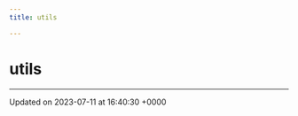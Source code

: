 ```yaml
---
title: utils

---
```


# utils








-------------------------------

Updated on 2023-07-11 at 16:40:30 +0000